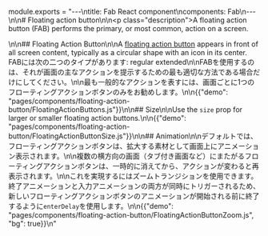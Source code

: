 module.exports = "---\ntitle: Fab React component\ncomponents: Fab\n---\n\n# Floating action button\n\n<p class=\"description\">A floating action button (FAB) performs the primary, or most common, action on a screen.</p>\n\n## Floating Action Button\n\nA [floating action button](https://material.io/design/components/buttons-floating-action-button.html) appears in front of all screen content, typically as a circular shape with an icon in its center. FABには次の二つのタイプがあります: regular extended\n\nFABを使用するのは、それが画面の主なアクションを提示するための最も適切な方法である場合だけにしてください。\n\n最も一般的なアクションを表すには、画面ごとに1つのフローティングアクションボタンのみをお勧めします。\n\n{{\"demo\": \"pages/components/floating-action-button/FloatingActionButtons.js\"}}\n\n## Size\n\nUse the `size` prop for larger or smaller floating action buttons.\n\n{{\"demo\": \"pages/components/floating-action-button/FloatingActionButtonSize.js\"}}\n\n## Animation\n\nデフォルトでは、フローティングアクションボタンは、拡大する素材として画面上にアニメーション表示されます。\n\n複数の横方向の画面（タブ付き画面など）にまたがるフローティングアクションボタンは、一時的に消えてから、アクションが変わると再表示されます。\n\nこれを実現するにはズームトランジションを使用できます。 終了アニメーションと入力アニメーションの両方が同時にトリガーされるため、新しいフローティングアクションボタンのアニメーションが開始される前に終了するように` enterDelay `を使用します。\n\n{{\"demo\": \"pages/components/floating-action-button/FloatingActionButtonZoom.js\", \"bg\": true}}\n"